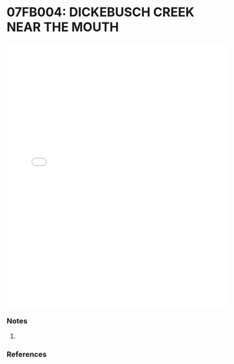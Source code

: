 # 07FB004: DICKEBUSCH CREEK NEAR THE MOUTH

<iframe src="/distribution_estimation/_static/stations/07FB004_fdc.html" width="100%" height="600" frameborder="0"></iframe>

### Notes
1. 

### References

